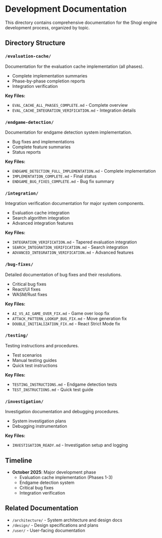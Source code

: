 # Development Documentation

This directory contains comprehensive documentation for the Shogi engine development process, organized by topic.

## Directory Structure

### `/evaluation-cache/`
Documentation for the evaluation cache implementation (all phases).
- Complete implementation summaries
- Phase-by-phase completion reports
- Integration verification

**Key Files:**
- `EVAL_CACHE_ALL_PHASES_COMPLETE.md` - Complete overview
- `EVAL_CACHE_INTEGRATION_VERIFICATION.md` - Integration details

### `/endgame-detection/`
Documentation for endgame detection system implementation.
- Bug fixes and implementations
- Complete feature summaries
- Status reports

**Key Files:**
- `ENDGAME_DETECTION_FULL_IMPLEMENTATION.md` - Complete implementation
- `IMPLEMENTATION_COMPLETE.md` - Final status
- `ENDGAME_BUG_FIXES_COMPLETE.md` - Bug fix summary

### `/integration/`
Integration verification documentation for major system components.
- Evaluation cache integration
- Search algorithm integration
- Advanced integration features

**Key Files:**
- `INTEGRATION_VERIFICATION.md` - Tapered evaluation integration
- `SEARCH_INTEGRATION_VERIFICATION.md` - Search integration
- `ADVANCED_INTEGRATION_VERIFICATION.md` - Advanced features

### `/bug-fixes/`
Detailed documentation of bug fixes and their resolutions.
- Critical bug fixes
- React/UI fixes
- WASM/Rust fixes

**Key Files:**
- `AI_VS_AI_GAME_OVER_FIX.md` - Game over loop fix
- `ATTACK_PATTERN_LOOKUP_BUG_FIX.md` - Move generation fix
- `DOUBLE_INITIALIZATION_FIX.md` - React Strict Mode fix

### `/testing/`
Testing instructions and procedures.
- Test scenarios
- Manual testing guides
- Quick test instructions

**Key Files:**
- `TESTING_INSTRUCTIONS.md` - Endgame detection tests
- `TEST_INSTRUCTIONS.md` - Quick test guide

### `/investigation/`
Investigation documentation and debugging procedures.
- System investigation plans
- Debugging instrumentation

**Key Files:**
- `INVESTIGATION_READY.md` - Investigation setup and logging

## Timeline

- **October 2025**: Major development phase
  - Evaluation cache implementation (Phases 1-3)
  - Endgame detection system
  - Critical bug fixes
  - Integration verification

## Related Documentation

- `/architecture/` - System architecture and design docs
- `/design/` - Design specifications and plans
- `/user/` - User-facing documentation

